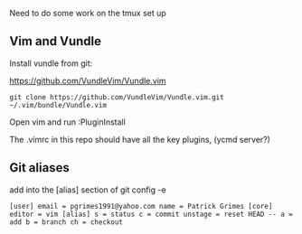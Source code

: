 Need to do some work on the tmux set up

## Vim and Vundle
Install vundle from git:

https://github.com/VundleVim/Vundle.vim

`git clone https://github.com/VundleVim/Vundle.vim.git ~/.vim/bundle/Vundle.vim`

Open vim and run :PluginInstall

The .vimrc in this repo should have all the key plugins, (ycmd server?)

## Git aliases
add into the [alias] section of git config -e

`[user]
	email = pgrimes1991@yahoo.com
	name = Patrick Grimes
[core]
	editor = vim
[alias]
	s = status
	c = commit
	unstage = reset HEAD --
	a = add
	b = branch
	ch = checkout
`

